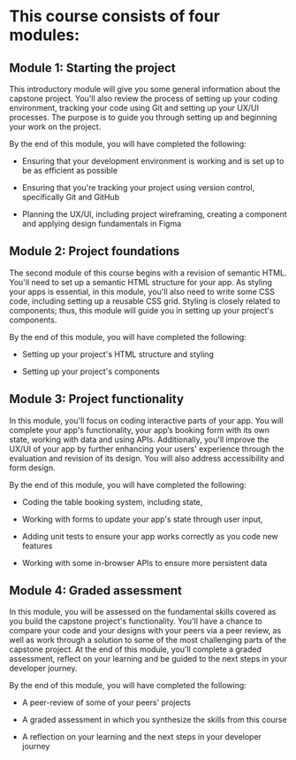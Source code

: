 # This course consists of four modules:

## Module 1: Starting the project 
 This introductory module will give you some general information about the capstone project. You'll also review the process of setting up your coding environment, tracking your code using Git and setting up your UX/UI processes. The purpose is to guide you through setting up and beginning your work on the project.

 By the end of this module, you will have completed the following:

 - Ensuring that your development environment is working and is set up to be as efficient as possible

 - Ensuring that you're tracking your project using version control, specifically Git and GitHub

 - Planning the UX/UI, including project wireframing, creating a component and applying design fundamentals in Figma

## Module 2: Project foundations
 The second module of this course begins with a revision of semantic HTML. You'll need to set up a semantic HTML structure for your app. As styling your apps is essential, in this module, you'll also need to write some CSS code, including setting up a reusable CSS grid. Styling is closely related to components; thus, this module will guide you in setting up your project's components.

 By the end of this module, you will have completed the following:

 - Setting up your project's HTML structure and styling

 - Setting up your project's components

## Module 3: Project functionality
 In this module, you'll focus on coding interactive parts of your app. You will complete your app's functionality, your app’s booking form with its own state, working with data and using APIs. Additionally, you'll improve the UX/UI of your app by further enhancing your users' experience through the evaluation and revision of its design. You will also address accessibility and form design.

 By the end of this module, you will have completed the following:

 - Coding the table booking system, including state,

 - Working with forms to update your app's state through user input,

 - Adding unit tests to ensure your app works correctly as you code new features 

 - Working with some in-browser APIs to ensure more persistent data

## Module 4: Graded assessment
 In this module, you will be assessed on the fundamental skills covered as you build the capstone project's functionality. You'll have a chance to compare your code and your designs with your peers via a peer review, as well as work through a solution to some of the most challenging parts of the capstone project. At the end of this module, you'll complete a graded assessment, reflect on your learning and be guided to the next steps in your developer journey.

By the end of this module, you will have completed the following:

 - A peer-review of some of your peers' projects

 - A graded assessment in which you synthesize the skills from this course

 - A reflection on your learning and the next steps in your developer journey